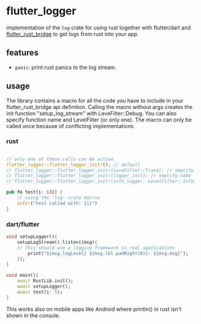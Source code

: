 # flutter_logger

implementation of the `log` crate for using rust together with flutter/dart and [flutter_rust_bridge](https://github.com/fzyzcjy/flutter_rust_bridge) to get logs from rust into your app.

## features

- `panic`: print rust panics to the log stream.

## usage

The library contains a macro for all the code you have to include in your flutter_rust_bridge api definition.
Calling the macro without args creates the init function "setup_log_stream" with LeveFilter::Debug.
You can also specify function name and LevelFilter (or only one).
The macro can only be called once because of conflicting implementations

### rust
```rs

// only one of these calls can be active
flutter_logger::flutter_logger_init!(); // default
// flutter_logger::flutter_logger_init!(LeveFilter::Trace); // sepcify level
// flutter_logger::flutter_logger_init!(logger_init); // sepcify name
// flutter_logger::flutter_logger_init!(info_logger, LevelFilter::Info); // sepcify both

pub fn test(i: i32) {
    // using the 'log' crate macros
    info!("test called with: {i}")
}
```
### dart/flutter

```dart
void setupLogger(){
    setupLogStream().listen((msg){
    // This should use a logging framework in real applications
        print("${msg.logLevel} ${msg.lbl.padRight(8)}: ${msg.msg}");
    });
}

void main(){
    await RustLib.init();
    await setupLogger();
    await test(i: 5);
}

```

This works also on mobile apps like Android where println() in rust isn't shown in the console.
